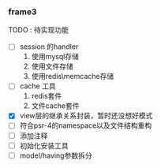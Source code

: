 ### frame3

TODO : 待实现功能
- [ ] session 的handler
	1. 使用mysql存储
	2. 使用文件存储
	3. 使用redis\memcache存储
- [ ] cache 工具
	1. redis套件
	2. 文件cache套件
- [X] view层的继承关系封装，暂时还没想好模式
- [ ] 符合psr-4的namespace以及文件结构重构
- [ ] 添加注释
- [ ] 初始化安装工具
- [ ] model/having参数拆分